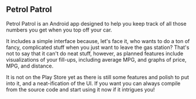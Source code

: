 ## Petrol Patrol

Petrol Patrol is an Android app designed to help you keep track of all those numbers you get when you top off your car.

It includes a simple interface because, let's face it, who wants to do a ton of fancy, complicated stuff when you just want to leave the gas station?  That's not to say that it can't do neat stuff, however, as planned features include visualizations of your fill-ups, including average MPG, and graphs of price, MPG, and distance.

It is not on the Play Store yet as there is still some features and polish to put into it, and a neat-ification of the UI.  If you want you can always compile from the source code and start using it now if it intrigues you!
